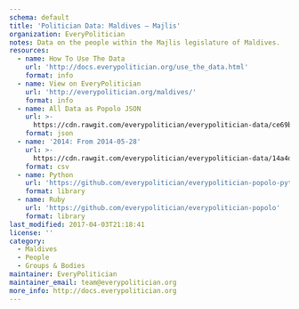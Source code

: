 ```yaml
---
schema: default
title: 'Politician Data: Maldives — Majlis'
organization: EveryPolitician
notes: Data on the people within the Majlis legislature of Maldives.
resources:
  - name: How To Use The Data
    url: 'http://docs.everypolitician.org/use_the_data.html'
    format: info
  - name: View on EveryPolitician
    url: 'http://everypolitician.org/maldives/'
    format: info
  - name: All Data as Popolo JSON
    url: >-
      https://cdn.rawgit.com/everypolitician/everypolitician-data/ce69b349a7b57de25577a380662d3d6805ba7aa0/data/Maldives/Majlis/ep-popolo-v1.0.json
    format: json
  - name: '2014: From 2014-05-28'
    url: >-
      https://cdn.rawgit.com/everypolitician/everypolitician-data/14a4d4a1a2064a17fdc4ac0cb7fb1bdb672041ca/data/Maldives/Majlis/term-2014.csv
    format: csv
  - name: Python
    url: 'https://github.com/everypolitician/everypolitician-popolo-python'
    format: library
  - name: Ruby
    url: 'https://github.com/everypolitician/everypolitician-popolo'
    format: library
last_modified: 2017-04-03T21:18:41
license: ''
category:
  - Maldives
  - People
  - Groups & Bodies
maintainer: EveryPolitician
maintainer_email: team@everypolitician.org
more_info: http://docs.everypolitician.org
---
```

